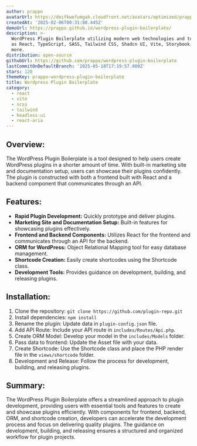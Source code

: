 ```yaml
---
author: prappo
avatarUrl: https://deifkwefumgah.cloudfront.net/avatars/optimized/prappo-wordpress-plugin-boilerplate-avatar-128.webp
createdAt: '2025-02-06T00:31:08.445Z'
demoUrl: https://prappo.github.io/wordpress-plugin-boilerplate/
description: >-
  WordPress Plugin Boilerplate utilizing modern web technologies and tools such
  as React, TypeScript, SASS, Tailwind CSS, Shadcn UI, Vite, Storybook, HMR and
  more.
distribution: open-source
githubUrl: https://github.com/prappo/wordpress-plugin-boilerplate
lastCommitOnDefaultBranch: '2025-05-18T17:19:57.000Z'
stars: 120
themeKey: prappo-wordpress-plugin-boilerplate
title: Wordpress Plugin Boilerplate
category:
  - react
  - vite
  - scss
  - tailwind
  - headless-ui
  - react-aria
---
```

## Overview:
The WordPress Plugin Boilerplate is a tool designed to help users create WordPress plugins in a shorter amount of time. With built-in marketing site and documentation setup, users can showcase their plugins confidently. The plugin is constructed with both a frontend built with React and a backend component that communicates through an API.

## Features:
- **Rapid Plugin Development:** Quickly prototype and deliver plugins.
- **Marketing Site and Documentation Setup:** Built-in features for showcasing plugins effectively.
- **Frontend and Backend Components:** Utilizes React for the frontend and communicates through an API for the backend.
- **ORM for WordPress:** Object Relational Mapping tool for easy database management.
- **Shortcode Creation:** Easily create shortcodes using the Shortcode class.
- **Development Tools:** Provides guidance on development, building, and releasing plugins.

## Installation:
1. Clone the repository: `git clone https://github.com/plugin-repo.git`
2. Install dependencies: `npm install`
3. Rename the plugin: Update data in `plugin-config.json` file.
4. Add API Route: Include your API route in `includes/Routes/Api.php`.
5. Create ORM Model: Develop your model in the `includes/Models` folder.
6. Pass data to frontend: Update the Asset file with your data.
7. Create Shortcode: Use the Shortcode class and place the PHP render file in the `views/shortcode` folder.
8. Development and Release: Follow the process for development, building, and releasing plugins.

## Summary:
The WordPress Plugin Boilerplate offers a streamlined approach to plugin development, providing users with essential tools and features to create and showcase plugins efficiently. With components for frontend, backend, ORM, and shortcode creation, developers can accelerate the development process and focus on delivering quality plugins. The guidance on development, building, and releasing ensures a structured and organized workflow for plugin projects.